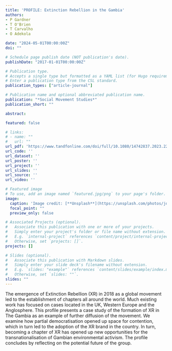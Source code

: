 ```yaml
---
title: 'PROFILE: Extinction Rebellion in the Gambia'
authors:
- P Gardner
- T O'Brien
- T Carvalho
- O Adekola

date: "2024-05-01T00:00:00Z"
doi: ""

# Schedule page publish date (NOT publication's date).
publishDate: "2017-01-01T00:00:00Z"

# Publication type.
# Accepts a single type but formatted as a YAML list (for Hugo requirements).
# Enter a publication type from the CSL standard.
publication_types: ["article-journal"]

# Publication name and optional abbreviated publication name.
publication: "*Social Movement Studies*"
publication_short: ""

abstract:

featured: false

# links:
# - name: ""
#   url: ""
url_pdf: 'https://www.tandfonline.com/doi/full/10.1080/14742837.2023.2204428'
url_code: ''
url_dataset: ''
url_poster: ''
url_project: ''
url_slides: ''
url_source: ''
url_video: ''

# Featured image
# To use, add an image named `featured.jpg/png` to your page's folder. 
image:
  caption: 'Image credit: [**Unsplash**](https://unsplash.com/photos/jdD8gXaTZsc)'
  focal_point: ""
  preview_only: false

# Associated Projects (optional).
#   Associate this publication with one or more of your projects.
#   Simply enter your project's folder or file name without extension.
#   E.g. `internal-project` references `content/project/internal-project/index.md`.
#   Otherwise, set `projects: []`.
projects: []

# Slides (optional).
#   Associate this publication with Markdown slides.
#   Simply enter your slide deck's filename without extension.
#   E.g. `slides: "example"` references `content/slides/example/index.md`.
#   Otherwise, set `slides: ""`.
slides: ""
---
```


The emergence of Extinction Rebellion (XR) in 2018 as a global movement led to the establishment of chapters all around the world. Much existing work has focused on cases located in the UK, Western Europe and the Anglosphere. This profile presents a case study of the formation of XR in The Gambia as an example of further diffusion of the movement. We examine how partial democratisation opened up space for contention, which in turn led to the adoption of the XR brand in the country. In turn, becoming a chapter of XR has opened up new opportunities for the transnationalisation of Gambian environmental activism. The profile concludes by reflecting on the potential future of the group.